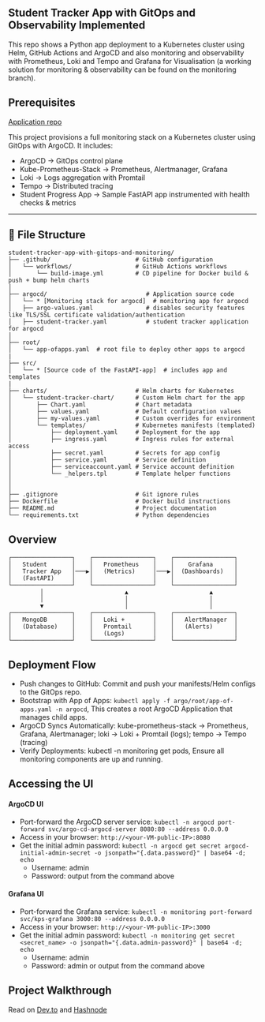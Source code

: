 ## Student Tracker App with GitOps and Observability Implemented

This repo shows a Python app deployment to a Kubernetes cluster using Helm, GitHub Actions and ArgoCD and also monitoring and observability with Prometheus, Loki and Tempo and Grafana for Visualisation (a working solution for monitoring & observability can be found on the monitoring branch).

## Prerequisites

[Application repo](https://github.com/keneojiteli/student-tracker-devops-project)

This project provisions a full monitoring stack on a Kubernetes cluster using GitOps with ArgoCD. It includes:

- ArgoCD → GitOps control plane
- Kube-Prometheus-Stack → Prometheus, Alertmanager, Grafana
- Loki → Logs aggregation with Promtail
- Tempo → Distributed tracing
- Student Progress App → Sample FastAPI app instrumented with health checks & metrics
---
  ## 📁 File Structure
```
student-tracker-app-with-gitops-and-monitoring/
├── .github/                        # GitHub configuration
│   └── workflows/                  # GitHub Actions workflows
│       └── build-image.yml         # CD pipeline for Docker build & push + bump helm charts
│
├── argocd/                            # Application source code
│   └── * [Monitoring stack for argocd]  # monitoring app for argocd
│   ├── argo-values.yaml               # disables security features like TLS/SSL certificate validation/authentication
│   ├── student-tracker.yaml           # student tracker application for argocd
│
├── root/
│   └── app-ofapps.yaml  # root file to deploy other apps to argocd
|
├── src/
│   └── * [Source code of the FastAPI-app]  # includes app and templates
|
├── charts/                         # Helm charts for Kubernetes
│   └── student-tracker-chart/      # Custom Helm chart for the app
│       ├── Chart.yaml              # Chart metadata
│       ├── values.yaml             # Default configuration values
│       ├── my-values.yaml          # Custom overrides for environment
│       └── templates/              # Kubernetes manifests (templated)
│           ├── deployment.yaml     # Deployment for the app
│           ├── ingress.yaml        # Ingress rules for external access
│           ├── secret.yaml         # Secrets for app config
│           ├── service.yaml        # Service definition
│           ├── serviceaccount.yaml # Service account definition
│           └── _helpers.tpl        # Template helper functions
│
│
├── .gitignore                      # Git ignore rules
├── Dockerfile                      # Docker build instructions
├── README.md                       # Project documentation
└── requirements.txt                # Python dependencies

```
## Overview
```
┌─────────────────┐    ┌─────────────────┐    ┌─────────────────┐
│   Student       │    │   Prometheus    │    │    Grafana      │
│   Tracker App   │───▶│   (Metrics)     │───▶│  (Dashboards)   │
│   (FastAPI)     │    │                 │    │                 │
└─────────────────┘    └─────────────────┘    └─────────────────┘
         │                       ▲                       ▲
         │                       │                       │
         ▼                       │                       │
┌─────────────────┐    ┌─────────────────┐    ┌─────────────────┐
│   MongoDB       │    │   Loki +        │    │   AlertManager  │
│   (Database)    │    │   Promtail      │    │   (Alerts)      │
│                 │    │   (Logs)        │    │                 │
└─────────────────┘    └─────────────────┘    └─────────────────┘
```
## Deployment Flow
- Push changes to GitHub: Commit and push your manifests/Helm configs to the GitOps repo.
- Bootstrap with App of Apps: ```kubectl apply -f argo/root/app-of-apps.yaml -n argocd```, This creates a root ArgoCD Application that manages child apps.
- ArgoCD Syncs Automatically: kube-prometheus-stack → Prometheus, Grafana, Alertmanager; loki → Loki + Promtail (logs); tempo → Tempo (tracing)
- Verify Deployments: kubectl -n monitoring get pods, Ensure all monitoring components are up and running.

## Accessing the UI
#### ArgoCD UI
- Port-forward the ArgoCD server service: `kubectl -n argocd port-forward svc/argo-cd-argocd-server 8080:80 --address 0.0.0.0`
- Access in your browser: `http://<your-VM-public-IP>:8080`
- Get the initial admin password: `kubectl -n argocd get secret argocd-initial-admin-secret -o jsonpath="{.data.password}" | base64 -d; echo`
  - Username: admin
  - Password: output from the command above
    
#### Grafana UI
- Port-forward the Grafana service: `kubectl -n monitoring port-forward svc/kps-grafana 3000:80 --address 0.0.0.0`
- Access in your browser: `http://<your-VM-public-IP>:3000`
- Get the initial admin password: `kubectl -n monitoring get secret <secret_name> -o jsonpath="{.data.admin-password}" | base64 -d; echo`
  - Username: admin
  - Password: admin or output from the command above
 
## Project Walkthrough
Read on [Dev.to](https://dev.to/keneojiteli/building-and-deploying-a-cloud-native-fastapi-student-tracker-app-with-mongodb-kubernetes-and-1m8) and [Hashnode](https://keneojiteli.hashnode.dev/full-stack-devops-project-deploying-a-fastapi-and-mongodb-app-with-docker-kubernetes-gitops-and-observability)
